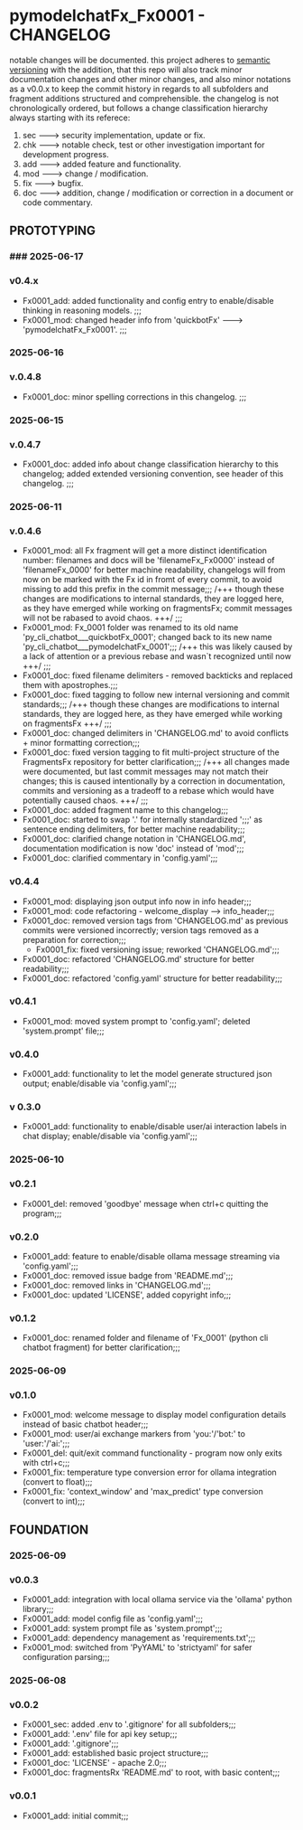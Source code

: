 # pymodelchatFx_Fx0001 - CHANGELOG

notable changes will be documented. this project adheres to [semantic versioning](https://semver.org/spec/v2.0.0.html) with the addition, that this repo will also track minor documentation changes and other minor changes, and also minor notations as a v0.0.x to keep the commit history in regards to all subfolders and fragment additions structured and comprehensible. the changelog is not chronologically ordered, but follows a change classification hierarchy always starting with its referece:

1. sec ---> security implementation, update or fix.
2. chk ---> notable check, test or other investigation important for development progress.
3. add ---> added feature and functionality.
4. mod ---> change / modification.
5. fix ---> bugfix.
6. doc ---> addition, change / modification or correction in a document or code commentary.

## PROTOTYPING

### ### 2025-06-17

### v0.4.x

- Fx0001_add: added functionality and config entry to enable/disable thinking in reasoning models. ;;;
- Fx0001_mod: changed header info from 'quickbotFx' ---> 'pymodelchatFx_Fx0001'. ;;;

### 2025-06-16

### v.0.4.8

- Fx0001_doc: minor spelling corrections in this changelog. ;;;

### 2025-06-15

### v.0.4.7

- Fx0001_doc: added info about change classification hierarchy to this changelog; added extended versioning convention, see header of this changelog. ;;;

### 2025-06-11

### v.0.4.6

- Fx0001_mod: all Fx fragment will get a more distinct identification number: filenames and docs will be 'filenameFx_Fx0000' instead of 'filenameFx_0000' for better machine readability, changelogs will from now on be marked with the Fx id in fromt of every commit, to avoid missing to add this prefix in the commit message;;; /+++ though these changes are modifications to internal standards, they are logged here, as they have emerged while working on fragmentsFx; commit messages will not be rabased to avoid chaos. +++/ ;;;
- Fx0001_mod: Fx_0001 folder was renamed to its old name 'py_cli_chatbot___quickbotFx_0001'; changed back to its new name 'py_cli_chatbot___pymodelchatFx_0001';;; /+++ this was likely caused by a lack of attention or a previous rebase and wasn`t recognized until now +++/ ;;;
- Fx0001_doc: fixed filename delimiters - removed backticks and replaced them with apostrophes.;;;
- Fx0001_doc: fixed tagging to follow new internal versioning and commit standards;;; /+++ though these changes are modifications to internal standards, they are logged here, as they have emerged while working on fragmentsFx +++/ ;;;
- Fx0001_doc: changed delimiters in 'CHANGELOG.md' to avoid conflicts + minor formatting correction;;;
- Fx0001_doc: fixed version tagging to fit multi-project structure of the FragmentsFx repository for better clarification;;; /+++ all changes made were documented, but last commit messages may not match their changes; this is caused intentionally by a correction in documentation, commits and versioning as a tradeoff to a rebase which would have potentially caused chaos. +++/ ;;;
- Fx0001_doc: added fragment name to this changelog;;;
- Fx0001_doc: started to swap '.' for internally standardized ';;;' as sentence ending delimiters, for better machine readability;;;
- Fx0001_doc: clarified change notation in 'CHANGELOG.md', documentation modification is now 'doc' instead of 'mod';;;
- Fx0001_doc: clarified commentary in 'config.yaml';;;

### v0.4.4

- Fx0001_mod: displaying json output info now in info header;;;
- Fx0001_mod: code refactoring - welcome_display --> info_header;;;
- Fx0001_doc: removed version tags from 'CHANGELOG.md' as previous commits were versioned incorrectly; version tags removed as a preparation for correction;;;
    - Fx0001_fix: fixed versioning issue; reworked 'CHANGELOG.md';;;
- Fx0001_doc: refactored 'CHANGELOG.md' structure for better readability;;;
- Fx0001_doc: refactored 'config.yaml' structure for better readability;;;

### v0.4.1

- Fx0001_mod: moved system prompt to 'config.yaml'; deleted 'system.prompt' file;;;

### v0.4.0

- Fx0001_add: functionality to let the model generate structured json output; enable/disable via 'config.yaml';;;

### v 0.3.0

- Fx0001_add: functionality to enable/disable user/ai interaction labels in chat display; enable/disable via 'config.yaml';;;

### 2025-06-10

### v0.2.1

- Fx0001_del: removed 'goodbye' message when ctrl+c quitting the program;;;

### v0.2.0

- Fx0001_add: feature to enable/disable ollama message streaming via 'config.yaml';;;
- Fx0001_doc: removed issue badge from 'README.md';;;
- Fx0001_doc: removed links in 'CHANGELOG.md';;;
- Fx0001_doc: updated 'LICENSE', added copyright info;;;

### v0.1.2

- Fx0001_doc: renamed folder and filename of 'Fx_0001' (python cli chatbot fragment) for better clarification;;;

### 2025-06-09

### v0.1.0

- Fx0001_mod: welcome message to display model configuration details instead of basic chatbot header;;;
- Fx0001_mod: user/ai exchange markers from 'you:'/'bot:' to 'user:'/'ai:';;;
- Fx0001_del: quit/exit command functionality - program now only exits with ctrl+c;;;
- Fx0001_fix: temperature type conversion error for ollama integration (convert to float);;;
- Fx0001_fix: 'context_window' and 'max_predict' type conversion (convert to int);;;

## FOUNDATION

### 2025-06-09

### v0.0.3

- Fx0001_add: integration with local ollama service via the 'ollama' python library;;;
- Fx0001_add: model config file as 'config.yaml';;;
- Fx0001_add: system prompt file as 'system.prompt';;;
- Fx0001_add: dependency management as 'requirements.txt';;;
- Fx0001_mod: switched from 'PyYAML' to 'strictyaml' for safer configuration parsing;;;

### 2025-06-08

### v0.0.2

- Fx0001_sec: added .env to '.gitignore' for all subfolders;;;
- Fx0001_add: '.env' file for api key setup;;;
- Fx0001_add: '.gitignore';;;
- Fx0001_add: established basic project structure;;;
- Fx0001_doc: 'LICENSE' - apache 2.0;;;
- Fx0001_doc: fragmentsRx 'README.md' to root, with basic content;;;

### v0.0.1

- Fx0001_add: initial commit;;;
